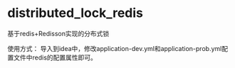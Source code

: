 # distributed_lock_redis
基于redis+Redisson实现的分布式锁

使用方式：
导入到idea中，修改application-dev.yml和application-prob.yml配置文件中redis的配置属性即可。
